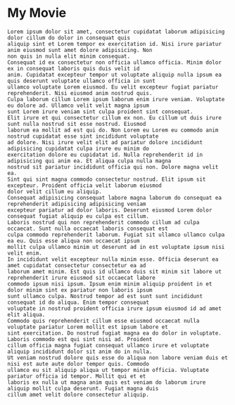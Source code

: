 # My Movie

    Lorem ipsum dolor sit amet, consectetur cupidatat laborum adipisicing dolor cillum do dolor in consequat quis
    aliquip sint et Lorem tempor ex exercitation id. Nisi irure pariatur anim eiusmod sunt amet dolore adipisicing. Non
    non quis in nulla elit minim consequat.
    Consequat id ex consectetur non officia ullamco officia. Minim dolor ex in consequat laboris quis duis velit id
    anim. Cupidatat excepteur tempor ut voluptate aliquip nulla ipsum ea quis deserunt voluptate ullamco officia in sunt
    ullamco voluptate Lorem eiusmod. Eu velit excepteur fugiat pariatur reprehenderit. Nisi eiusmod anim nostrud quis.
    Culpa laborum cillum Lorem ipsum laborum enim irure veniam. Voluptate eu dolore ad. Ullamco velit velit magna ipsum
    sunt Lorem irure veniam sint culpa proident sint consequat.
    Elit irure et qui consectetur cillum ex non. Eu cillum ut duis irure sunt nulla nostrud sit esse nostrud. Eiusmod
    laborum ea mollit ad est qui do. Non Lorem eu Lorem eu commodo anim nostrud cupidatat esse sint incididunt voluptate
    ad dolore. Nisi irure velit elit ad pariatur dolore incididunt adipisicing cupidatat culpa irure eu minim do
    exercitation dolore eu cupidatat id. Nulla reprehenderit id in adipisicing qui anim ea. Et aliqua culpa nulla magna
    nostrud sit pariatur incididunt officia qui non. Dolore magna velit ea.
    Sint qui sint magna commodo consectetur nostrud. Elit ipsum sit excepteur. Proident officia velit laborum eiusmod
    dolor velit cillum eu aliquip.
    Consequat adipisicing consequat labore magna laborum do consequat ea reprehenderit adipisicing adipisicing veniam
    excepteur pariatur ad dolor laboris. Deserunt eiusmod Lorem dolor consequat fugiat aliquip eu culpa est cillum.
    Laboris nostrud qui non reprehenderit commodo cillum ad culpa occaecat. Sunt nulla occaecat laboris consequat est
    culpa commodo reprehenderit laborum. Fugiat sit ullamco ullamco culpa ea eu. Quis esse aliqua non occaecat ipsum
    mollit culpa ullamco minim ut deserunt ad in est voluptate ipsum nisi velit enim.
    In incididunt velit excepteur nulla minim esse. Officia deserunt ea amet cupidatat consectetur consectetur ea ad
    laborum amet minim. Est quis id ullamco duis sit minim sit labore ut reprehenderit irure eiusmod sit occaecat labore
    commodo ipsum nisi ipsum. Ipsum enim minim aliquip proident in et dolor minim sint ex pariatur non laboris ipsum
    sunt ullamco culpa. Nostrud tempor ad est sunt sunt incididunt consequat id do aliqua. Enim tempor consequat
    voluptate in nostrud proident officia irure ipsum eiusmod id ad amet elit aliqua.
    Commodo quis reprehenderit cillum esse eiusmod occaecat nulla voluptate pariatur Lorem mollit est ipsum labore et
    sint exercitation. Do nostrud fugiat magna ea do dolor in voluptate. Laboris commodo est qui sint nisi ad. Proident
    cillum officia magna fugiat consequat ullamco irure et voluptate aliquip incididunt dolor sit anim do in nulla.
    Ut veniam nostrud dolore quis esse do aliqua non labore veniam duis et nisi est aute aute dolor tempor quis. Commodo
    ullamco eu sit aliquip aliqua ut tempor minim officia. Voluptate pariatur officia id tempor. Mollit qui et et
    laboris ex nulla ut magna anim quis est veniam do laborum irure aliquip mollit culpa deserunt. Fugiat magna duis
    cillum amet velit dolore consectetur aliquip.